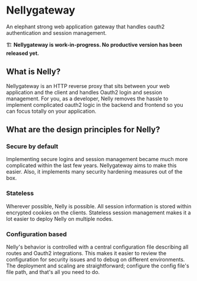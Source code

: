 # Nellygateway
An elephant strong web application gateway that handles oauth2 authentication and session management.

🏗️ **Nellygateway is work-in-progress. No productive version has been released yet.**

## What is Nelly?

Nellygateway is an HTTP reverse proxy that sits between your web application and the client and handles Oauth2 login and session management. For you, as a developer, Nelly removes the hassle to implement complicated oauth2 logic in the backend and frontend so you can focus totally on your application.

## What are the design principles for Nelly?

### Secure by default
Implementing secure logins and session management became much more complicated within the last few years. Nellygateway aims to make this easier. Also, it implements many security hardening measures out of the box.

### Stateless

Wherever possible, Nelly is possible. All session information is stored within encrypted cookies on the clients. Stateless session management makes it a lot easier to deploy Nelly on multiple nodes.

### Configuration based

Nelly's behavior is controlled with a central configuration file describing all routes and Oauth2 integrations. This makes it easier to review the configuration for security issues and to debug on different environments. The deployment and scaling are straightforward; configure the config file's file path, and that's all you need to do.
